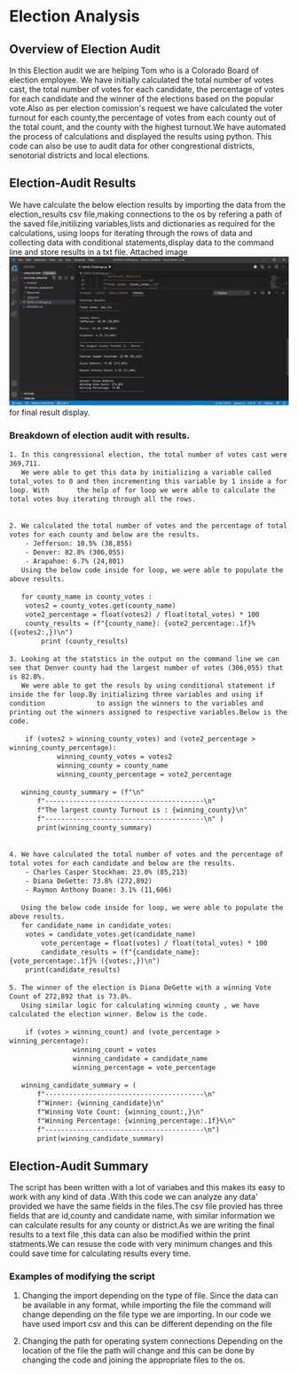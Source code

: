 # Election Analysis 

## Overview of Election Audit

In this Election audit we are helping Tom who is a Colorado Board of election employee. 
We have initially calculated the total number of votes cast, the total number of votes for each candidate, the percentage of votes for each candidate and the winner of the elections based on the popular vote.Also as per election comission's request we have calculated the voter turnout for each county,the percentage of votes from each county out of the total count, and the county with the highest turnout.We have automated the process of calculations and displayed the results using python. This code can also be use to audit data for other congrestional districts, senotorial districts and local elections.

## Election-Audit Results 

We have calculate the below election results by importing the data from the election_results csv file,making connections to the os by refering a path of the saved file,initilizing variables,lists and dictionaries as required for the calculations, using loops for iterating through the rows of data and collecting data with conditional statements,display data to the command line and store results in a txt file.
Attached image ![Final_Result](Final_result_capture.PNG) for final result display.

### Breakdown of election audit with results.

	1. In this congressional election, the total number of votes cast were 369,711.
	   We were able to get this data by initializing a variable called total_votes to 0 and then incrementing this variable by 1 inside a for loop. With 	   the help of for loop we were able to calculate the total votes buy iterating through all the rows.


	2. We calculated the total number of votes and the percentage of total votes for each county and below are the results.
		- Jefferson: 10.5% (38,855)
		- Denver: 82.8% (306,055)
		- Arapahoe: 6.7% (24,801)
	   Using the below code inside for loop, we were able to populate the above results.

	   for county_name in county_votes :
	   	votes2 = county_votes.get(county_name)
		vote2_percentage = float(votes2) / float(total_votes) * 100
		county_results = (f"{county_name}: {vote2_percentage:.1f}% ({votes2:,})\n")
        	print (county_results)

	3. Looking at the statstics in the output on the command line we can see that Denver county had the largest number of votes (306,055) that is 82.8%.
	   We were able to get the resuls by using conditional statement if inside the for loop.By initializing three variables and using if condition 	   	   	   to assign the winners to the variables and printing out the winners assigned to respective variables.Below is the code.

	   	if (votes2 > winning_county_votes) and (vote2_percentage > winning_county_percentage):
           		winning_county_votes = votes2
           		winning_county = county_name
           		winning_county_percentage = vote2_percentage
	    
	   winning_county_summary = (f"\n"
           f"----------------------------------------\n" 
           f"The largest county Turnout is : {winning_county}\n"
           f"----------------------------------------\n" )
           print(winning_county_summary)


	4. We have calculated the total number of votes and the percentage of total votes for each candidate and below are the results.
		- Charles Casper Stockham: 23.0% (85,213)
		- Diana DeGette: 73.8% (272,892)
		- Raymon Anthony Doane: 3.1% (11,606)

	   Using the below code inside for loop, we were able to populate the above results.
	   for candidate_name in candidate_votes:
		votes = candidate_votes.get(candidate_name)
        	vote_percentage = float(votes) / float(total_votes) * 100
        	candidate_results = (f"{candidate_name}: {vote_percentage:.1f}% ({votes:,})\n")
		print(candidate_results)

	5. The winner of the election is Diana DeGette with a winning Vote Count of 272,892 that is 73.8%.
	   Using similar logic for calculating winning county , we have calculated the election winner. Below is the code.

	   	if (votes > winning_count) and (vote_percentage > winning_percentage):
            		winning_count = votes
            		winning_candidate = candidate_name
            		winning_percentage = vote_percentage 

	   winning_candidate_summary = (
           f"----------------------------------------\n"
           f"Winner: {winning_candidate}\n"
           f"Winning Vote Count: {winning_count:,}\n"
           f"Winning Percentage: {winning_percentage:.1f}%\n"
           f"----------------------------------------\n")
           print(winning_candidate_summary)

## Election-Audit Summary

The script has been written with a lot of variabes and this makes its easy to work with any kind of data .With this code we can analyze any data' provided we have the same fields in the files.The csv file provied has three fields that are id,county and candidate name, with similar information we can calculate  results for any county or district.As we are writing the final results to a text file ,this data can also be modified within the print statments.We can resuse the code with very minimum changes and this could save time for calculating results every time.

### Examples of modifying the script
1. Changing the import depending on the type of file. 
Since the data can be available in any format, while importing the file the command will change depending on the file type we are importing.
In our code we have used import csv and this can be different depending on the file

2. Changing the path for operating system connections
Depending on the location of the file the path will change and this can be done by changing the code and joining the appropriate files to the os.
		



																					



